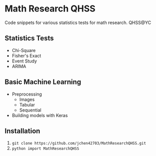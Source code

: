 # Math Research QHSS
Code snippets for various statistics tests for math research. QHSS@YC

## Statistics Tests
* Chi-Square
* Fisher's Exact
* Event Study
* ARIMA

## Basic Machine Learning
* Preprocessing 
  * Images
  * Tabular
  * Sequential
* Building models with Keras

## Installation
1) `git clone https://github.com/jchen42703/MathResearchQHSS.git`
2) `python import MathResearchQHSS`

